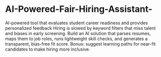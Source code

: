 # AI-Powered-Fair-Hiring-Assistant-
AI-powered tool that evaluates student career readiness and provides personalized feedback
Hiring is slowed by keyword filters that miss talent and 
biases in early screening. Build an AI solution that parses 
resumes, maps them to job roles, runs lightweight skill 
checks, and generates a transparent, bias-free fit score. 
Bonus: suggest learning paths for near-fit candidates to 
make hiring more inclusive.
